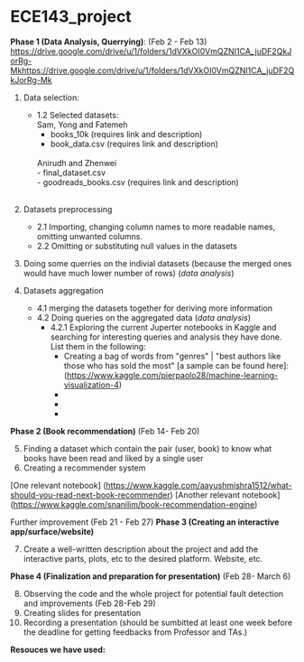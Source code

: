 # ECE143_project

**Phase 1 (Data Analysis, Querrying)**: (Feb 2 - Feb 13) <br>
https://drive.google.com/drive/u/1/folders/1dVXkOI0VmQZNI1CA_juDF2QkJorRg-Mkhttps://drive.google.com/drive/u/1/folders/1dVXkOI0VmQZNI1CA_juDF2QkJorRg-Mk
1. Data selection:
    - 1.2 Selected datasets:<br>
        Sam, Yong and Fatemeh
        - books_10k  (requires link and description)<br>
        - book_data.csv  (requires link and description)
        <br>
        Anirudh and Zhenwei<br>
        - final_dataset.csv <br>
        - goodreads_books.csv (requires link and description)<br>
        <br>
       
2. Datasets preprocessing
    - 2.1 Importing, changing column names to more readable names, omitting unwanted columns.
    - 2.2 Omitting or substituting null values in the datasets
    
   
3. Doing some querries on the indivial datasets (because the merged ones would have much lower number of rows) (*data analysis*)  
     
4. Datasets aggregation
    - 4.1 merging the datasets together for deriving more information
    - 4.2 Doing queries on the aggregated data (*data analysis*)
        - 4.2.1 Exploring  the current Juperter notebooks in Kaggle and searching for interesting queries and analysis they have done. List them in the following:
            - Creating a bag of words from "genres" | "best authors like those who has sold the most" [a sample can be found here]: (https://www.kaggle.com/pierpaolo28/machine-learning-visualization-4)
            - 
            - 
            - 
     
     
     
**Phase 2 (Book recommendation)** (Feb 14- Feb 20) 

5. Finding a dataset which contain the pair (user, book) to know what books have been read and liked by a single user
6. Creating a recommender system

[One relevant notebook] (https://www.kaggle.com/aayushmishra1512/what-should-you-read-next-book-recommender)
[Another relevant notebook] (https://www.kaggle.com/snanilim/book-recommendation-engine)



Further improvement (Feb 21 - Feb 27)
**Phase 3 (Creating an interactive app/surface/website)** 

7. Create a well-written description about the project and add the interactive parts, plots, etc to the desired platform. Website, etc.




**Phase 4 (Finalization and preparation for presentation)** (Feb 28- March 6)

8. Observing the code and the whole project for potential fault detection and improvements (Feb 28-Feb 29)
9. Creating slides for presentation 
10. Recording a presentation (should be sumbitted at least one week before the deadline for getting feedbacks from Professor and TAs.) 




**Resouces we have used:**

